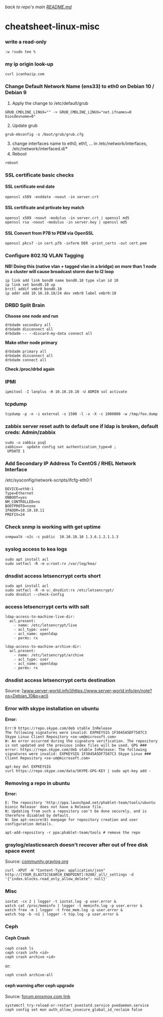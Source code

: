 ###### back to repo's main [README.md](../../README.md)
# cheatsheet-linux-misc
### write a read-only
```
:w !sudo tee %
```
### my ip origin look-up
```
curl icanhazip.com
```
### Change Default Network Name (ens33) to eth0 on Debian 10 / Debian 9
1. Apply the change to /etc/default/grub
```
GRUB_CMDLINE_LINUX="" -> GRUB_CMDLINE_LINUX="net.ifnames=0 biosdevname=0"
```
2. Update grub
```
grub-mkconfig -o /boot/grub/grub.cfg
```
3. change interfaces name to eth0, eth1, ... in /etc/network/interfaces, /etc/network/interfaced.d/*
4. Reboot
```
reboot
```
### SSL certificate basic checks
#### SSL certificate end date
```
openssl x509 -enddate -noout -in server.crt
```
#### SSL certificate and prtivate key match
```
openssl x509 -noout -modulus -in server.crt | openssl md5
openssl rsa -noout -modulus -in server.key | openssl md5
```
#### SSL Convert from P7B to PEM via OpenSSL
```
openssl pkcs7 -in cert.p7b -inform DER -print_certs -out cert.pem
```
### Configure 802.1Q VLAN Tagging
**NB! Doing this (native vlan + tagged vlan in a bridge) on more than 1 node in a cluster will cause broadcast storm due to l2 loop**
```
ip link add link bond0 name bond0.10 type vlan id 10
ip link set bond0.10 up
brctl addif vmbr0 bond0.10
ip addr add 10.10.10.10/24 dev vmbr0 label vmbr0:10
```
### DRBD Split Brain
**Choose one node and run**
```
drbdadm secondary all
drbdadm disconnect all
drbdadm -- --discard-my-data connect all
```
**Make other node primary**
```
drbdadm primary all
drbdadm disconnect all
drbdadm connect all
```
**Check /proc/drbd again**
### IPMI
```
ipmitool -I lanplus -H 10.10.10.10 -U ADMIN sol activate
```
### tcpdump
```
tcpdump -p -n -i external -s 1500 -l -x -X -c 1000000 -w /tmp/foo.dump
```
### zabbix server reset auth to default one if ldap is broken, default creds: Admin/zabbix
```
sudo -u zabbix psql
zabbix=>  update config set authentication_type=0 ;
 UPDATE 1
```
### Add Secondary IP Address To CentOS / RHEL Network Interface
/etc/sysconfig/network-scripts/ifcfg-eth0:1
```
DEVICE=eth0:1
Type=Ethernet
ONBOOT=yes
NM_CONTROLLED=no
BOOTPROTO=none
IPADDR=10.10.10.11
PREFIX=24
```
### Check snmp is working with get uptime
```
snmpwalk -v2c -c public  10.10.10.10 1.3.6.1.2.1.1.3
```
### syslog access to kea logs
```
sudo apt install acl
sudo setfacl -R -m u:root:rx /var/log/kea/
```
### dnsdist access letsencrrypt certs short
```
sudo apt install acl
sudo setfacl -R -m u:_dnsdist:rx /etc/letsencrypt/
sudo dnsdist --check-config
```
### access letsencrrypt certs with salt
```
ldap-access-to-machine-live-dir:
  acl.present:
    - name: /etc/letsencrypt/live
    - acl_type: user
    - acl_name: openldap
    - perms: rx

ldap-access-to-machine-archive-dir:
  acl.present:
    - name: /etc/letsencrypt/archive
    - acl_type: user
    - acl_name: openldap
    - perms: rx
```
### dnsdist access letsencrrypt certs destination
Source: [www.server-world.info](https://www.server-world.info/en/note?os=Debian_10&p=acl)

### Error with skype installation on ubuntu
**Error:**
```
Err:9 https://repo.skype.com/deb stable InRelease                        
The following signatures were invalid: EXPKEYSIG 1F3045A5DF7587C3 Skype Linux Client Repository <se-um@microsoft.com>
W: An error occurred during the signature verification. The repository is not updated and the previous index files will be used. GPG ### error: https://repo.skype.com/deb stable InRelease: The following signatures were invalid: EXPKEYSIG 1F3045A5DF7587C3 Skype Linux ### Client Repository <se-um@microsoft.com>
```
```
apt-key del EXPKEYSIG
curl https://repo.skype.com/data/SKYPE-GPG-KEY | sudo apt-key add -
```
### Removing a repo in ubuntu
**Error:**
```
E: The repository 'http://ppa.launchpad.net/phablet-team/tools/ubuntu bionic Release' does not have a Release file.
N: Updating from such a repository can't be done securely, and is therefore disabled by default.
N: See apt-secure(8) manpage for repository creation and user configuration details.
```
```
apt-add-repository -r ppa:phablet-team/tools # remove the repo
``` 
### graylog/elasticsearch doesn't recover after out of free disk space event 
Source: [community.graylog.org](https://community.graylog.org/t/graylog-not-processing-messages-processing-buffer-full/15987)
```
curl -XPUT -H "Content-Type: application/json" http://[YOUR_ELASTICSEARCH_ENDPOINT]:9200/_all/_settings -d '{"index.blocks.read_only_allow_delete": null}'
```
### Misc
```
iostat -cx 2 | logger -t iostat.log -p user.error &
watch cat /proc/meminfo | logger -t meminfo.log -p user.error &
watch free -m | logger -t free_mem.log -p user.error &
watch top -b -n1 | logger -t top.log -p user.error &
```
### Ceph
#### Ceph Crash
```
ceph crash ls
ceph crash info <id>
ceph crash archive <id>
```
or:
```
ceph crash archive-all
```
#### ceph warning after ceph upgrade
Source: [forum.proxmox.com link](https://forum.proxmox.com/threads/ceph-nautilus-and-octopus-security-update-for-insecure-global_id-reclaim-cve-2021-20288.88038/)
```
systemctl try-reload-or-restart pvestatd.service pvedaemon.service
ceph config set mon auth_allow_insecure_global_id_reclaim false
```
